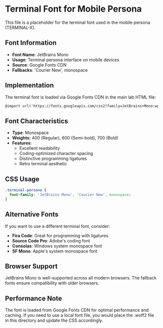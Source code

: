 # Terminal Font for Mobile Persona

This file is a placeholder for the terminal font used in the mobile persona (TERMINAL-X).

## Font Information

- **Font Name**: JetBrains Mono
- **Usage**: Terminal persona interface on mobile devices
- **Source**: Google Fonts CDN
- **Fallbacks**: 'Courier New', monospace

## Implementation

The terminal font is loaded via Google Fonts CDN in the main lab HTML file:

```html
@import url('https://fonts.googleapis.com/css2?family=JetBrains+Mono:wght@400;600;700&display=swap');
```

## Font Characteristics

- **Type**: Monospace
- **Weights**: 400 (Regular), 600 (Semi-bold), 700 (Bold)
- **Features**: 
  - Excellent readability
  - Coding-optimized character spacing
  - Distinctive programming ligatures
  - Retro terminal aesthetic

## CSS Usage

```css
.terminal-persona {
  font-family: 'JetBrains Mono', 'Courier New', monospace;
}
```

## Alternative Fonts

If you want to use a different terminal font, consider:

- **Fira Code**: Great for programming with ligatures
- **Source Code Pro**: Adobe's coding font
- **Consolas**: Windows system monospace font
- **SF Mono**: Apple's system monospace font

## Browser Support

JetBrains Mono is well-supported across all modern browsers. The fallback fonts ensure compatibility with older browsers.

## Performance Note

The font is loaded from Google Fonts CDN for optimal performance and caching. If you need to use a local font file, you would place the .woff2 file in this directory and update the CSS accordingly.